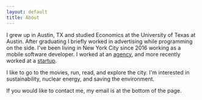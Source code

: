 ```yaml
---
layout: default
title: About
---
```


I grew up in Austin, TX and studied Economics at the University of Texas at Austin. After graduating I briefly worked in advertising while programming on the side. I've been living in New York City since 2016 working as a mobile software developer. I worked at an [agency](https://www.majestykapps.com/), and more recently worked at a [startup](https://mealpal.com/).

I like to go to the movies, run, read, and explore the city. I'm interested in sustainability, nuclear energy, and saving the environment.

If you would like to contact me, my email is at the bottom of the page.